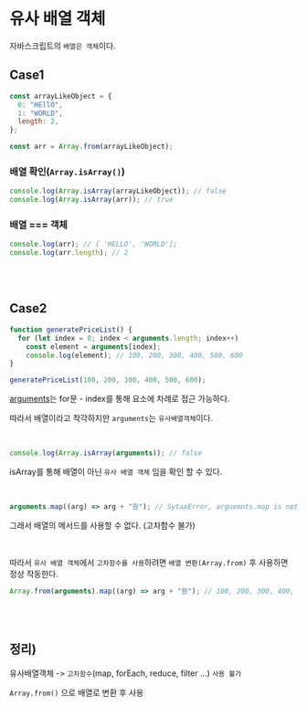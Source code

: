 # 유사 배열 객체

자바스크립트의 `배열은 객체`이다.

## Case1

```javascript
const arrayLikeObject = {
  0: "HEllO",
  1: "WORLD",
  length: 2,
};

const arr = Array.from(arrayLikeObject);
```

### 배열 확인(`Array.isArray()`)

```javascript
console.log(Array.isArray(arrayLikeObject)); // false
console.log(Array.isArray(arr)); // true
```

### 배열 === 객체

```javascript
console.log(arr); // [ 'HELLO', 'WORLD'];
console.log(arr.length); // 2
```

<br/>
<br/>

## Case2

```javascript
function generatePriceList() {
  for (let index = 0; index < arguments.length; index++)
    const element = arguments[index];
    console.log(element); // 100, 200, 300, 400, 500, 600
}

generatePriceList(100, 200, 300, 400, 500, 600);
```

[arguments](https://developer.mozilla.org/ko/docs/Web/JavaScript/Reference/Functions/arguments)는 for문 - index를 통해 요소에 차례로 접근 가능하다.

따라서 배열이라고 착각하지만 `arguments`는 `유사배열객체`이다.

<br/>

```javascript
console.log(Array.isArray(arguments)); // false
```

isArray를 통해 배열이 아닌 `유사 배열 객체` 임을 확인 할 수 있다.

<br/>

```javascript
arguments.map((arg) => arg + "원"); // SytaxError, arguemnts.map is not a function
```

그래서 배열의 메서드를 사용할 수 없다. (고차함수 불가)

<br/>

따라서 `유사 배열 객체`에서 `고차함수를 사용`하려면 `배열 변환(Array.from)` 후 사용하면 정상 작동한다.

```javascript
Array.from(arguments).map((arg) => arg + "원"); // 100, 200, 300, 400, 500, 600
```

<br/>
<br/>

## 정리)

유사배열객체 -> `고차함수`(map, forEach, reduce, filter ...) `사용 불가`

`Array.from()` 으로 배열로 변환 후 사용
